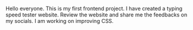 Hello everyone. This is my first frontend project.
I have created a typing speed tester website.
Review the website and share me the feedbacks on my socials.
I am working on improving CSS.
